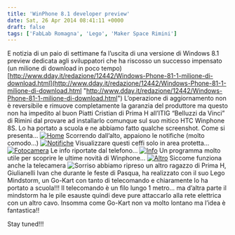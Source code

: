```yaml
---
title: 'WinPhone 8.1 developer preview'
date: Sat, 26 Apr 2014 08:41:11 +0000
draft: false
tags: ['FabLab Romagna', 'Lego', 'Maker Space Rimini']
---
```


E notizia di un paio di settimane fa l’uscita di una versione di Windows 8.1 preview dedicata agli sviluppatori che ha riscosso un successo impensato (un milione di download in poco tempo) [http://www.dday.it/redazione/12442/Windows-Phone-81-1-milione-di-download.html](http://www.dday.it/redazione/12442/Windows-Phone-81-1-milione-di-download.html "http://www.dday.it/redazione/12442/Windows-Phone-81-1-milione-di-download.html") L’operazione di aggiornamento non è reversibile e rimuove completamente la garanzia del produttore ma questo non ha impedito al buon Piatti Cristian di Prima H all’ITIG “Belluzzi da Vinci” di Rimini   dal provare ad installarlo comunque sul suo mitico HTC Winphone 8S. Lo ha portato a scuola e ne abbiamo fatto qualche screenshot.    Come si presenta… [![Home](http://fablabromagna.org/blog/wp-content/uploads/2014/04/Home_thumb.png "Home")](http://fablabromagna.org/blog/wp-content/uploads/2014/04/Home.png)    Scorrendo dall’alto, appaiono le notifiche (molto comodo…) [![Notifiche](http://fablabromagna.org/blog/wp-content/uploads/2014/04/Notifiche_thumb.png "Notifiche")](http://fablabromagna.org/blog/wp-content/uploads/2014/04/Notifiche.png)    Visualizzare questi ceffi solo in area protetta… [![Fotocamera](http://fablabromagna.org/blog/wp-content/uploads/2014/04/Fotocamera_thumb.png "Fotocamera")](http://fablabromagna.org/blog/wp-content/uploads/2014/04/Fotocamera.png)    Le info riportate dal telefono… [![Info](http://fablabromagna.org/blog/wp-content/uploads/2014/04/Info_thumb.png "Info")](http://fablabromagna.org/blog/wp-content/uploads/2014/04/Info.png)    Un programma molto utile per scoprire le ultime novità di Winphone… [![Altro](http://fablabromagna.org/blog/wp-content/uploads/2014/04/Altro_thumb.png "Altro")](http://fablabromagna.org/blog/wp-content/uploads/2014/04/Altro.png)    Siccome funziona anche la telecamera ![Sorriso](http://fablabromagna.org/blog/wp-content/uploads/2014/04/wlEmoticon-smile.png) abbiamo ripreso un altro ragazzo di Prima H, Giulianelli Ivan che durante le feste di Pasqua, ha realizzato con il suo Lego Mindstorm, un Go-Kart con tanto di telecomando e chiaramente lo ha portato a scuola!!! Il telecomando è un filo lungo 1 metro… ma d’altra parte il mindstorm ha le pile esauste quindi deve pure attaccarlo alla rete elettrica con un altro cavo. Insomma come Go-Kart non va molto lontano ma l’idea è fantastica!!

   Stay tuned!!!